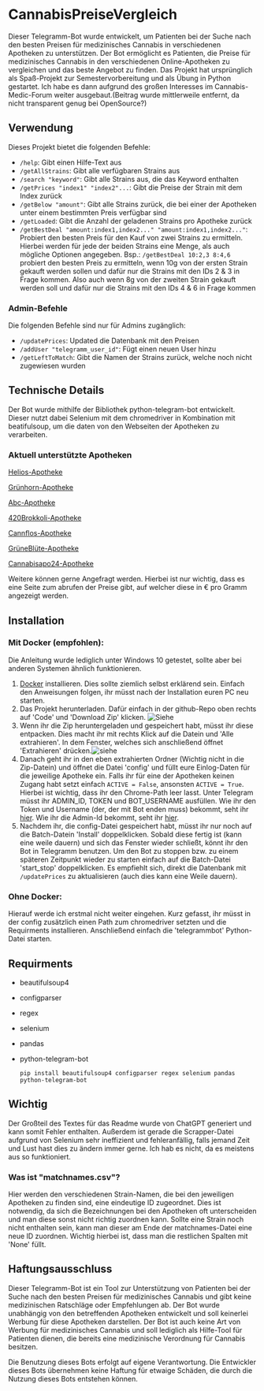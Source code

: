 
# CannabisPreiseVergleich
Dieser Telegramm-Bot wurde entwickelt, um Patienten bei der Suche nach den besten Preisen für medizinisches Cannabis in verschiedenen Apotheken zu unterstützen. Der Bot ermöglicht es Patienten, die Preise für medizinisches Cannabis in den verschiedenen Online-Apotheken zu vergleichen und das beste Angebot zu finden. Das Projekt hat ursprünglich als Spaß-Projekt zur Semestervorbereitung und als Übung in Python gestartet. Ich habe es dann aufgrund des großen Interesses im Cannabis-Medic-Forum  weiter ausgebaut.(Beitrag wurde mittlerweile entfernt, da nicht transparent genug bei OpenSource?)
## Verwendung

Dieses Projekt bietet die folgenden Befehle:

- `/help`: Gibt einen Hilfe-Text aus
- `/getAllStrains`: Gibt alle verfügbaren Strains aus
- `/search "keyword"`: Gibt alle Strains aus, die das Keyword enthalten
- `/getPrices "index1" "index2"...`: Gibt die Preise der Strain mit dem Index zurück
- `/getBelow "amount"`: Gibt alle Strains zurück, die bei einer der Apotheken unter einem bestimmten Preis verfügbar sind
- `/getLoaded`: Gibt die Anzahl der geladenen Strains pro Apotheke zurück
- `/getBestDeal "amount:index1,index2..." "amount:index1,index2..."`: Probiert den besten Preis für den Kauf von zwei Strains zu ermitteln. Hierbei werden für jede der beiden Strains eine Menge, als auch mögliche Optionen angegeben. Bsp.: `/getBestDeal 10:2,3 8:4,6` probiert den besten Preis zu ermitteln, wenn 10g von der ersten Strain gekauft werden sollen und dafür nur die Strains mit den IDs 2 & 3 in Frage kommen. Also auch wenn 8g von der zweiten Strain gekauft werden soll und dafür nur die Strains mit den IDs 4 & 6 in Frage kommen

### Admin-Befehle

Die folgenden Befehle sind nur für Admins zugänglich:

- `/updatePrices`: Updated die Datenbank mit den Preisen
- `/addUser "telegramm_user_id"`: Fügt einen neuen User hinzu
- `/getLeftToMatch`: Gibt die Namen der Strains zurück, welche noch nicht zugewiesen wurden

## Technische Details
Der Bot wurde mithilfe der Bibliothek python-telegram-bot entwickelt. Dieser nutzt dabei Selenium mit dem chromedriver in Kombination mit beatifulsoup, um die daten von den Webseiten der Apotheken zu verarbeiten.
### Aktuell unterstützte Apotheken
[Helios-Apotheke](https://helios-cannabis.de/)

[Grünhorn-Apotheke](https://www.gruenhorn.de/)

[Abc-Apotheke](https://abc-cannabis.de/)

[420Brokkoli-Apotheke](https://420brokkoli.de/)

[Cannflos-Apotheke](https://cannflos-apo.de/)

[GrüneBlüte-Apotheke](https://gruenebluete.de/)

[Cannabisapo24-Apotheke](https://cannabisapo24.de/)

Weitere können gerne Angefragt werden. Hierbei ist nur wichtig, dass es eine Seite zum abrufen der Preise gibt, auf welcher diese in € pro Gramm angezeigt werden.
## Installation
### Mit Docker (empfohlen):
Die Anleitung wurde lediglich unter Windows 10 getestet, sollte aber bei anderen Systemen ähnlich funktionieren.
1. [Docker](https://www.docker.com/products/docker-desktop/) installieren. Dies sollte ziemlich selbst erklärend sein. Einfach den Anweisungen folgen, ihr müsst nach der Installation euren PC neu starten.
2. Das Projekt herunterladen. Dafür einfach in der github-Repo oben rechts auf 'Code' und 'Download Zip' klicken. ![Siehe](https://i.imgur.com/XlUk5I3.png)
3. Wenn ihr die Zip heruntergeladen und gespeichert habt, müsst ihr diese entpacken. Dies macht ihr mit rechts Klick auf die Datein und 'Alle extrahieren'.  In dem Fenster, welches sich anschließend öffnet  'Extrahieren' drücken.![siehe](https://i.imgur.com/wwZ7FFB.png)
4. Danach geht ihr in den eben extrahierten Ordner (Wichtig nicht in die Zip-Datein) und öffnet die Datei 'config' und füllt eure Einlog-Daten für die jeweilige Apotheke ein. Falls ihr für eine der Apotheken keinen Zugang habt setzt einfach `ACTIVE = False`, ansonsten `ACTIVE = True`.
Hierbei ist wichtig, dass ihr den Chrome-Path leer lasst. 
Unter Telegram müsst ihr ADMIN_ID, TOKEN und BOT_USERNAME ausfüllen. Wie ihr den Token und Username (der, der mit Bot enden muss) bekommt, seht ihr [hier](https://www.siteguarding.com/en/how-to-get-telegram-bot-api-token).
Wie ihr die Admin-Id bekommt, seht ihr [hier](https://cobrasystems.nl/telegram-user-id/).
5.  Nachdem ihr, die config-Datei gespeichert habt, müsst ihr nur noch auf die Batch-Datein 'Install' doppelklicken. Sobald diese fertig ist (kann eine weile dauern) und sich das Fenster wieder schließt, könnt ihr den Bot in Telegramm benutzen. Um den Bot zu stoppen bzw. zu einem späteren Zeitpunkt wieder zu starten einfach auf die Batch-Datei 'start_stop' doppelklicken. Es empfiehlt sich, direkt die Datenbank mit `/updatePrices` zu aktualisieren (auch dies kann eine Weile dauern).
### Ohne Docker:
Hierauf werde ich erstmal nicht weiter eingehen. Kurz gefasst, ihr müsst in der config zusätzlich einen Path zum chromedriver setzten und die Requirments installieren. Anschließend einfach die 'telegrammbot' Python-Datei starten.

## Requirments
-   beautifulsoup4
-   configparser
-   regex
-   selenium
-   pandas
-   python-telegram-bot

    `pip install beautifulsoup4 configparser regex selenium pandas python-telegram-bot`

## Wichtig 
Der Großteil des Textes für das Readme wurde von ChatGPT generiert und kann somit Fehler enthalten. 
Außerdem ist gerade die Scrapper-Datei aufgrund von Selenium sehr ineffizient und fehleranfällig, falls jemand Zeit und Lust hast dies zu ändern immer gerne. Ich hab es nicht, da es meistens aus so funktioniert.
### Was ist "matchnames.csv"?
Hier werden den verschiedenen Strain-Namen, die bei den jeweiligen Apotheken zu finden sind, eine eindeutige ID zugeordnet. Dies ist notwendig, da sich die Bezeichnungen bei den Apotheken oft unterscheiden und man diese sonst nicht richtig zuordnen kann.
Sollte eine Strain noch nicht enthalten sein, kann man dieser am Ende der matchnames-Datei eine neue ID zuordnen. Wichtig hierbei ist, dass man die restlichen Spalten mit 'None' füllt.

## Haftungsausschluss

Dieser Telegramm-Bot ist ein Tool zur Unterstützung von Patienten bei der Suche nach den besten Preisen für medizinisches Cannabis und gibt keine medizinischen Ratschläge oder Empfehlungen ab. Der Bot wurde unabhängig von den betreffenden Apotheken entwickelt und soll keinerlei Werbung für diese Apotheken darstellen. Der Bot ist auch keine Art von Werbung für medizinisches Cannabis und soll lediglich als Hilfe-Tool für Patienten dienen, die bereits eine medizinische Verordnung für Cannabis besitzen.

Die Benutzung dieses Bots erfolgt auf eigene Verantwortung. Die Entwickler dieses Bots übernehmen keine Haftung für etwaige Schäden, die durch die Nutzung dieses Bots entstehen können.
